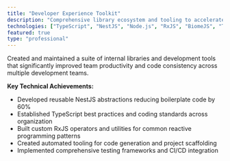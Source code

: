 ```yaml
---
title: "Developer Experience Toolkit"
description: "Comprehensive library ecosystem and tooling to accelerate team productivity and code quality"
technologies: ["TypeScript", "NestJS", "Node.js", "RxJS", "BiomeJS", "Testing"]
featured: true
type: "professional"
---
```


Created and maintained a suite of internal libraries and development tools that significantly improved team productivity and code consistency across multiple development teams.

**Key Technical Achievements:**

- Developed reusable NestJS abstractions reducing boilerplate code by 60%
- Established TypeScript best practices and coding standards across organization
- Built custom RxJS operators and utilities for common reactive programming patterns
- Created automated tooling for code generation and project scaffolding
- Implemented comprehensive testing frameworks and CI/CD integration
